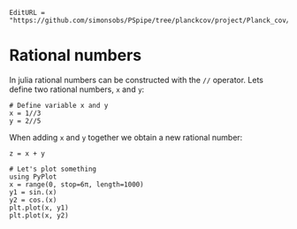 ```@meta
EditURL = "https://github.com/simonsobs/PSpipe/tree/planckcov/project/Planck_cov//src/test.jl"
```

# Rational numbers

In julia rational numbers can be constructed with the `//` operator.
Lets define two rational numbers, `x` and `y`:

```@example test
# Define variable x and y
x = 1//3
y = 2//5
```

When adding `x` and `y` together we obtain a new rational number:

```@example test
z = x + y

# Let's plot something
using PyPlot
x = range(0, stop=6π, length=1000)
y1 = sin.(x)
y2 = cos.(x)
plt.plot(x, y1)
plt.plot(x, y2)
```

